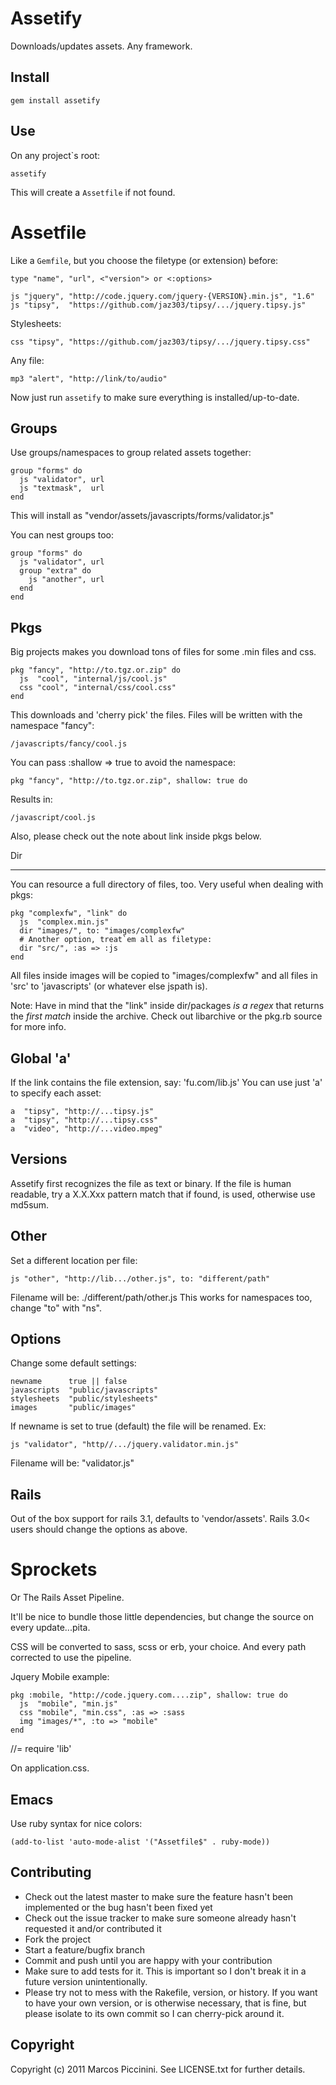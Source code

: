 Assetify
========

Downloads/updates assets. Any framework.


Install
-------

    gem install assetify


Use
---

On any project`s root:

    assetify


This will create a `Assetfile` if not found.


Assetfile
=========

Like a `Gemfile`, but you choose the filetype (or extension) before:

    type "name", "url", <"version"> or <:options>

    js "jquery", "http://code.jquery.com/jquery-{VERSION}.min.js", "1.6"
    js "tipsy",  "https://github.com/jaz303/tipsy/.../jquery.tipsy.js"

Stylesheets:

    css "tipsy", "https://github.com/jaz303/tipsy/.../jquery.tipsy.css"

Any file:

    mp3 "alert", "http://link/to/audio"


Now just run `assetify` to make sure everything is installed/up-to-date.


Groups
------

Use groups/namespaces to group related assets together:

    group "forms" do
      js "validator", url
      js "textmask",  url
    end


This will install as "vendor/assets/javascripts/forms/validator.js"

You can nest groups too:

    group "forms" do
      js "validator", url
      group "extra" do
        js "another", url
      end
    end


Pkgs
----

Big projects makes you download tons of files for some .min files and css.

    pkg "fancy", "http://to.tgz.or.zip" do
      js  "cool", "internal/js/cool.js"
      css "cool", "internal/css/cool.css"
    end

This downloads and 'cherry pick' the files.
Files will be written with the namespace "fancy":

    /javascripts/fancy/cool.js

You can pass :shallow => true to avoid the namespace:

    pkg "fancy", "http://to.tgz.or.zip", shallow: true do

Results in:

    /javascript/cool.js


Also, please check out the note about link inside pkgs below.



Dir
___

You can resource a full directory of files, too. Very useful when
dealing with pkgs:

    pkg "complexfw", "link" do
      js  "complex.min.js"
      dir "images/", to: "images/complexfw"
      # Another option, treat`em all as filetype:
      dir "src/", :as => :js
    end

All files inside images will be copied to "images/complexfw" and
all files in 'src' to 'javascripts' (or whatever else jspath is).


Note: Have in mind that the "link" inside dir/packages *is a regex*
that returns the *first match* inside the archive. Check out libarchive
or the pkg.rb source for more info.


Global 'a'
----------

If the link contains the file extension, say: 'fu.com/lib.js'
You can use just 'a' to specify each asset:


    a  "tipsy", "http://...tipsy.js"
    a  "tipsy", "http://...tipsy.css"
    a  "video", "http://...video.mpeg"


Versions
--------

Assetify first recognizes the file as text or binary.
If the file is human readable, try a X.X.Xxx pattern match
that if found, is used, otherwise use md5sum.


Other
-----

Set a different location per file:


    js "other", "http://lib.../other.js", to: "different/path"

Filename will be: ./different/path/other.js
This works for namespaces too, change "to" with "ns".



Options
-------

Change some default settings:

    newname      true || false
    javascripts  "public/javascripts"
    stylesheets  "public/stylesheets"
    images       "public/images"

If newname is set to true (default) the file will be renamed. Ex:

    js "validator", "http//.../jquery.validator.min.js"

Filename will be: "validator.js"



Rails
-----

Out of the box support for rails 3.1, defaults to 'vendor/assets'.
Rails 3.0< users should change the options as above.


Sprockets
=========

Or The Rails Asset Pipeline.

It'll be nice to bundle those little dependencies, but change the source
on every update...pita.

CSS will be converted to sass, scss or erb, your choice.
And every path corrected to use the pipeline.

Jquery Mobile example:

    pkg :mobile, "http://code.jquery.com....zip", shallow: true do
      js  "mobile", "min.js"
      css "mobile", "min.css", :as => :sass
      img "images/*", :to => "mobile"
    end


//= require 'lib'

On application.css.


Emacs
-----

Use ruby syntax for nice colors:

    (add-to-list 'auto-mode-alist '("Assetfile$" . ruby-mode))


Contributing
------------

* Check out the latest master to make sure the feature hasn't been implemented or the bug hasn't been fixed yet
* Check out the issue tracker to make sure someone already hasn't requested it and/or contributed it
* Fork the project
* Start a feature/bugfix branch
* Commit and push until you are happy with your contribution
* Make sure to add tests for it. This is important so I don't break it in a future version unintentionally.
* Please try not to mess with the Rakefile, version, or history. If you want to have your own version, or is otherwise necessary, that is fine, but please isolate to its own commit so I can cherry-pick around it.


Copyright
---------

Copyright (c) 2011 Marcos Piccinini. See LICENSE.txt for
further details.

